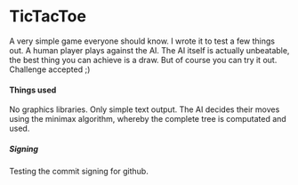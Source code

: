 # TicTacToe

A very simple game everyone should know. 
I wrote it to test a few things out.
A human player plays against the AI.
The AI itself is actually unbeatable, the best thing you can achieve is a draw.
But of course you can try it out. Challenge accepted ;)

#### Things used
No graphics libraries. Only simple text output.
The AI decides their moves using the minimax algorithm, whereby the complete tree is computated and used.

##### Signing
Testing the commit signing for github.
